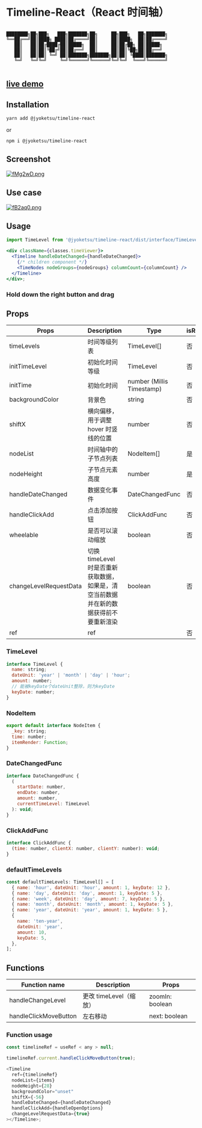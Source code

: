 # Timeline-React（React 时间轴）

```

████████╗██╗███╗   ███╗███████╗██╗     ██╗███╗   ██╗███████╗
╚══██╔══╝██║████╗ ████║██╔════╝██║     ██║████╗  ██║██╔════╝
   ██║   ██║██╔████╔██║█████╗  ██║     ██║██╔██╗ ██║█████╗
   ██║   ██║██║╚██╔╝██║██╔══╝  ██║     ██║██║╚██╗██║██╔══╝
   ██║   ██║██║ ╚═╝ ██║███████╗███████╗██║██║ ╚████║███████╗
   ╚═╝   ╚═╝╚═╝     ╚═╝╚══════╝╚══════╝╚═╝╚═╝  ╚═══╝╚══════╝


```

## [live demo](https://jyoketsu.github.io/timeline/)

## Installation

```bash
yarn add @jyoketsu/timeline-react
```

or

```
npm i @jyoketsu/timeline-react
```

## Screenshot

[![fMg2wD.png](https://z3.ax1x.com/2021/08/07/fMg2wD.png)](https://imgtu.com/i/fMg2wD)

## Use case

[![fB2aq0.png](https://z3.ax1x.com/2021/08/13/fB2aq0.png)](https://imgtu.com/i/fB2aq0)

## Usage

```jsx
import TimeLevel from '@jyoketsu/timeline-react/dist/interface/TimeLevel';

<div className={classes.timeViewer}>
  <Timeline handleDateChanged={handleDateChanged}>
    {/* children component */}
    <TimeNodes nodeGroups={nodeGroups} columnCount={columnCount} />
  </Timeline>
</div>;
```

### Hold down the right button and drag

## Props

| Props                  | Description                                                                           | Type                      | isRequire | Default                |
| ---------------------- | ------------------------------------------------------------------------------------- | ------------------------- | --------- | ---------------------- |
| timeLevels             | 时间等级列表                                                                          | TimeLevel[]               | 否        | 见下                   |
| initTimeLevel          | 初始化时间等级                                                                        | TimeLevel                 | 否        | `timeLevels[0]`        |
| initTime               | 初始化时间                                                                            | number (Millis Timestamp) | 否        | `new Date().getTime()` |
| backgroundColor        | 背景色                                                                                | string                    | 否        | `#2C3C4E`              |
| shiftX                 | 横向偏移，用于调整 hover 时竖线的位置                                                 | number                    | 否        | `0`                    |
| nodeList               | 时间轴中的子节点列表                                                                  | NodeItem[]                | 是        | -                      |
| nodeHeight             | 子节点元素高度                                                                        | number                    | 是        | -                      |
| handleDateChanged      | 数据变化事件                                                                          | DateChangedFunc           | 否        | -                      |
| handleClickAdd         | 点击添加按钮                                                                          | ClickAddFunc              | 否        | -                      |
| wheelable              | 是否可以滚动缩放                                                                      | boolean                   | 否        | `true`                 |
| changeLevelRequestData | 切换 timeLevel 时是否重新获取数据，如果是，清空当前数据并在新的数据获得前不要重新渲染 | boolean                   | 否        | `false`                |
| ref                    | ref                                                                                   |                           | 否        | -                      |

### TimeLevel

```js
interface TimeLevel {
  name: string;
  dateUnit: 'year' | 'month' | 'day' | 'hour';
  amount: number;
  // 能被keyDate个dateUnit整除，则为keyDate
  keyDate: number;
}
```

### NodeItem

```js
export default interface NodeItem {
  _key: string;
  time: number;
  itemRender: Function;
}

```

### DateChangedFunc

```js
interface DateChangedFunc {
  (
    startDate: number,
    endDate: number,
    amount: number,
    currentTimeLevel: TimeLevel
  ): void;
}
```

### ClickAddFunc

```js
interface ClickAddFunc {
  (time: number, clientX: number, clientY: number): void;
}
```

### defaultTimeLevels

```js
const defaultTimeLevels: TimeLevel[] = [
  { name: 'hour', dateUnit: 'hour', amount: 1, keyDate: 12 },
  { name: 'day', dateUnit: 'day', amount: 1, keyDate: 5 },
  { name: 'week', dateUnit: 'day', amount: 7, keyDate: 5 },
  { name: 'month', dateUnit: 'month', amount: 1, keyDate: 5 },
  { name: 'year', dateUnit: 'year', amount: 1, keyDate: 5 },
  {
    name: 'ten-year',
    dateUnit: 'year',
    amount: 10,
    keyDate: 5,
  },
];
```

## Functions

| Function name         | Description            | Props           |
| --------------------- | ---------------------- | --------------- |
| handleChangeLevel     | 更改 timeLevel（缩放） | zoomIn: boolean |
| handleClickMoveButton | 左右移动               | next: boolean   |

### Function usage

```javascript
const timelineRef = useRef < any > null;

timelineRef.current.handleClickMoveButton(true);

<Timeline
  ref={timelineRef}
  nodeList={items}
  nodeHeight={28}
  backgroundColor="unset"
  shiftX={-56}
  handleDateChanged={handleDateChanged}
  handleClickAdd={handleOpenOptions}
  changeLevelRequestData={true}
></Timeline>;
```
